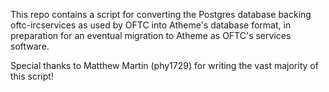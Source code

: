 This repo contains a script for converting the Postgres database backing
oftc-ircservices as used by OFTC into Atheme's database format, in preparation
for an eventual migration to Atheme as OFTC's services software.

Special thanks to Matthew Martin (phy1729) for writing the vast majority of this
script!
